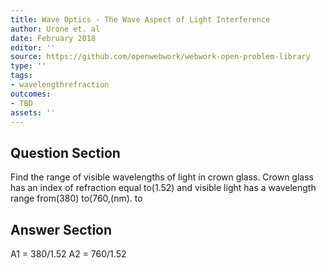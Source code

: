 ```yaml
---
title: Wave Optics - The Wave Aspect of Light Interference
author: Urone et. al
date: February 2018
editor: ''
source: https://github.com/openwebwork/webwork-open-problem-library
type: ''
tags:
- wavelengthrefraction
outcomes:
- TBD
assets: ''
---
```


## Question Section 

Find the range of visible wavelengths of light in crown glass. Crown glass has an index of refraction equal to(1.52) and visible light has a wavelength range from(380) to(760,(nm).
 to



## Answer Section

A1 = 380/1.52
A2 = 760/1.52